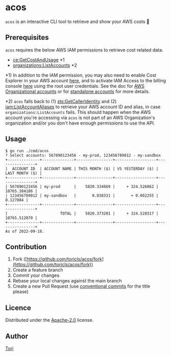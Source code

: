 # acos

`acos` is an interactive CLI tool to retrieve and show your AWS costs 💸

## Prerequisites

`acos` requires the below AWS IAM permissions to retrieve cost related data.

- [ce:GetCostAndUsage](https://docs.aws.amazon.com/aws-cost-management/latest/APIReference/API_GetCostAndUsage.html) *1
- [organizations:ListAccounts](https://docs.aws.amazon.com/organizations/latest/APIReference/API_ListAccounts.html) *2

*1) In addition to the IAM permission, you may also need to enable Cost Explorer in your AWS account [here](https://console.aws.amazon.com/cost-management/home), and to activate IAM Access to the billing console [here](https://console.aws.amazon.com/billing/home#/account) using the root user credentials. See the doc for [AWS Organizational accounts](https://docs.aws.amazon.com/cost-management/latest/userguide/ce-access.html#ce-iam-users) or for [standalone accounts](https://docs.aws.amazon.com/cost-management/latest/userguide/ce-enable.html) for more details.

*2) `acos` falls back to (1) [sts:GetCallerIdentity](https://docs.aws.amazon.com/STS/latest/APIReference/API_GetCallerIdentity.html) and (2) [iam:ListAccountAliases](https://docs.aws.amazon.com/IAM/latest/APIReference/API_ListAccountAliases.html) to retrieve your AWS account ID and alias, in case `organizations:ListAccounts` fails. This should happen when the AWS account you're accessing via `acos` is not part of an AWS Organization's organization and/or you don't have enough permissions to use the API.

## Usage

```shell
$ go run ./cmd/acos
? Select accounts: 567890123456 - my-prod, 123456789012 - my-sandbox
+--------------+--------------+----------------+------------------+----------------+
|  ACCOUNT ID  | ACCOUNT NAME | THIS MONTH ($) | VS YESTERDAY ($) | LAST MONTH ($) |
+--------------+--------------+----------------+------------------+----------------+
| 567890123456 | my-prod      |    5820.334869 |     + 324.526062 |   10765.384186 |
| 123456789012 | my-sandbox   |       0.038331 |       + 0.002255 |       0.127884 |
+--------------+--------------+----------------+------------------+----------------+
|                       TOTAL |    5820.373201 |     + 324.528317 |   10765.512070 |
+--------------+--------------+----------------+------------------+----------------+
As of 2022-09-18.
```

## Contribution

1. Fork ([https://github.com/toricls/acos/fork](https://github.com/toricls/acos/fork))
4. Create a feature branch
5. Commit your changes
6. Rebase your local changes against the main branch
7. Create a new Pull Request (use [conventional commits] for the title please)

[conventional commits]: https://www.conventionalcommits.org/en/v1.0.0/

## Licence

Distributed under the [Apache-2.0](./LICENSE) license.

## Author

[Tori](https://github.com/toricls)
